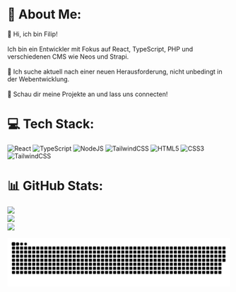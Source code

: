 # 💫 About Me:
👋 Hi, ich bin Filip!<br><br>Ich bin ein Entwickler mit Fokus auf React, TypeScript, PHP und verschiedenen CMS wie Neos und Strapi.<br><br>🚀 Ich suche aktuell nach einer neuen Herausforderung, nicht unbedingt in der Webentwicklung.<br><br>🔗 Schau dir meine Projekte an und lass uns connecten!


# 💻 Tech Stack:
![React](https://img.shields.io/badge/react-%2320232a.svg?style=for-the-badge&logo=react&logoColor=%2361DAFB) ![TypeScript](https://img.shields.io/badge/typescript-%23007ACC.svg?style=for-the-badge&logo=typescript&logoColor=white) ![NodeJS](https://img.shields.io/badge/node.js-6DA55F?style=for-the-badge&logo=node.js&logoColor=white) ![TailwindCSS](https://img.shields.io/badge/tailwindcss-%2338B2AC.svg?style=for-the-badge&logo=tailwind-css&logoColor=white) ![HTML5](https://img.shields.io/badge/html5-%23E34F26.svg?style=for-the-badge&logo=html5&logoColor=white) ![CSS3](https://img.shields.io/badge/css3-%231572B6.svg?style=for-the-badge&logo=css3&logoColor=white) ![TailwindCSS](https://img.shields.io/badge/tailwindcss-%2338B2AC.svg?style=for-the-badge&logo=tailwind-css&logoColor=white)
# 📊 GitHub Stats:
![](https://github-readme-stats.vercel.app/api?username=gotexxx&theme=dark&hide_border=false&include_all_commits=false&count_private=false)<br/>
![](https://github-readme-streak-stats.herokuapp.com/?user=gotexxx&theme=dark&hide_border=false)<br/>
![](https://github-readme-stats.vercel.app/api/top-langs/?username=gotexxx&theme=dark&hide_border=false&include_all_commits=false&count_private=false&layout=compact)

<picture>
  <source media="(prefers-color-scheme: dark)" srcset="https://raw.githubusercontent.com/gotexxx/gotexxx/output/github-snake-dark.svg" />
  <source media="(prefers-color-scheme: light)" srcset="https://raw.githubusercontent.com/gotexxx/gotexxx/output/github-snake.svg" />
  <img alt="github-snake" src="https://raw.githubusercontent.com/gotexxx/gotexxx/output/github-snake.svg" />
</picture>
